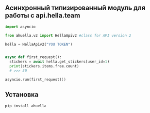 ## Асинхронный типизированный модуль для работы с api.hella.team

```python
import asyncio

from ahuella.v2 import HellaApiv2 #class for API version 2

hella = HellaApiv2("YOU TOKEN")


async def first_request():
  stickers = await hella.get_stickers(user_id=1)
  print(stickers.items.free.count)
  # >>> 50

asyncio.run(first_request())
```

## Установка
```shell
pip install ahuella
```
